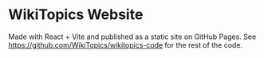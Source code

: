 # WikiTopics Website

Made with React + Vite and published as a static site on GitHub Pages. See https://github.com/WikiTopics/wikitopics-code for the rest of the code.
